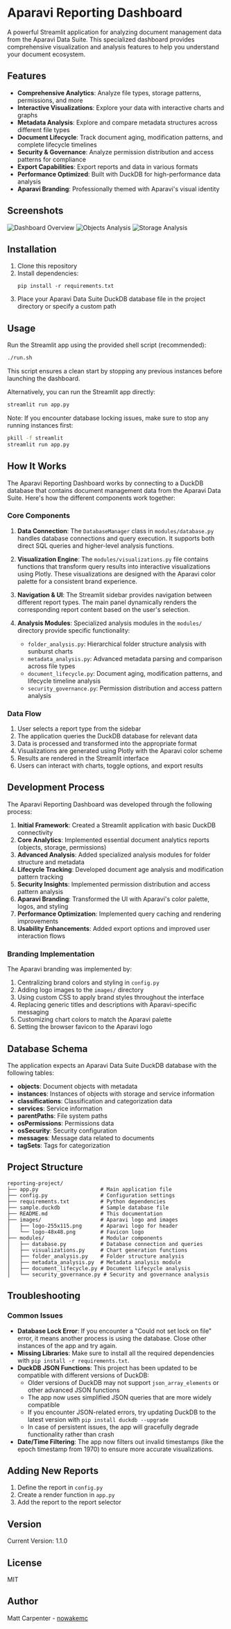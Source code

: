 # Aparavi Reporting Dashboard

A powerful Streamlit application for analyzing document management data from the Aparavi Data Suite. This specialized dashboard provides comprehensive visualization and analysis features to help you understand your document ecosystem.

## Features

- **Comprehensive Analytics**: Analyze file types, storage patterns, permissions, and more
- **Interactive Visualizations**: Explore your data with interactive charts and graphs
- **Metadata Analysis**: Explore and compare metadata structures across different file types
- **Document Lifecycle**: Track document aging, modification patterns, and complete lifecycle timelines
- **Security & Governance**: Analyze permission distribution and access patterns for compliance
- **Export Capabilities**: Export reports and data in various formats
- **Performance Optimized**: Built with DuckDB for high-performance data analysis
- **Aparavi Branding**: Professionally themed with Aparavi's visual identity

## Screenshots

![Dashboard Overview](https://github.com/nowakemc/reporting-project/raw/main/screenshots/dashboard.png)
![Objects Analysis](https://github.com/nowakemc/reporting-project/raw/main/screenshots/objects.png)
![Storage Analysis](https://github.com/nowakemc/reporting-project/raw/main/screenshots/storage.png)

## Installation

1. Clone this repository
2. Install dependencies:
   ```
   pip install -r requirements.txt
   ```
3. Place your Aparavi Data Suite DuckDB database file in the project directory or specify a custom path

## Usage

Run the Streamlit app using the provided shell script (recommended):

```bash
./run.sh
```

This script ensures a clean start by stopping any previous instances before launching the dashboard.

Alternatively, you can run the Streamlit app directly:

```bash
streamlit run app.py
```

Note: If you encounter database locking issues, make sure to stop any running instances first:

```bash
pkill -f streamlit
streamlit run app.py
```

## How It Works

The Aparavi Reporting Dashboard works by connecting to a DuckDB database that contains document management data from the Aparavi Data Suite. Here's how the different components work together:

### Core Components

1. **Data Connection**: The `DatabaseManager` class in `modules/database.py` handles database connections and query execution. It supports both direct SQL queries and higher-level analysis functions.

2. **Visualization Engine**: The `modules/visualizations.py` file contains functions that transform query results into interactive visualizations using Plotly. These visualizations are designed with the Aparavi color palette for a consistent brand experience.

3. **Navigation & UI**: The Streamlit sidebar provides navigation between different report types. The main panel dynamically renders the corresponding report content based on the user's selection.

4. **Analysis Modules**: Specialized analysis modules in the `modules/` directory provide specific functionality:
   - `folder_analysis.py`: Hierarchical folder structure analysis with sunburst charts
   - `metadata_analysis.py`: Advanced metadata parsing and comparison across file types
   - `document_lifecycle.py`: Document aging, modification patterns, and lifecycle timeline analysis
   - `security_governance.py`: Permission distribution and access pattern analysis

### Data Flow

1. User selects a report type from the sidebar
2. The application queries the DuckDB database for relevant data
3. Data is processed and transformed into the appropriate format
4. Visualizations are generated using Plotly with the Aparavi color scheme
5. Results are rendered in the Streamlit interface
6. Users can interact with charts, toggle options, and export results

## Development Process

The Aparavi Reporting Dashboard was developed through the following process:

1. **Initial Framework**: Created a Streamlit application with basic DuckDB connectivity
2. **Core Analytics**: Implemented essential document analytics reports (objects, storage, permissions)
3. **Advanced Analysis**: Added specialized analysis modules for folder structure and metadata
4. **Lifecycle Tracking**: Developed document age analysis and modification pattern tracking
5. **Security Insights**: Implemented permission distribution and access pattern analysis
6. **Aparavi Branding**: Transformed the UI with Aparavi's color palette, logos, and styling
7. **Performance Optimization**: Implemented query caching and rendering improvements
8. **Usability Enhancements**: Added export options and improved user interaction flows

### Branding Implementation

The Aparavi branding was implemented by:

1. Centralizing brand colors and styling in `config.py`
2. Adding logo images to the `images/` directory
3. Using custom CSS to apply brand styles throughout the interface
4. Replacing generic titles and descriptions with Aparavi-specific messaging
5. Customizing chart colors to match the Aparavi palette
6. Setting the browser favicon to the Aparavi logo

## Database Schema

The application expects an Aparavi Data Suite DuckDB database with the following tables:

- **objects**: Document objects with metadata
- **instances**: Instances of objects with storage and service information
- **classifications**: Classification and categorization data
- **services**: Service information
- **parentPaths**: File system paths
- **osPermissions**: Permissions data
- **osSecurity**: Security configuration
- **messages**: Message data related to documents
- **tagSets**: Tags for categorization

## Project Structure

```
reporting-project/
├── app.py                    # Main application file
├── config.py                 # Configuration settings
├── requirements.txt          # Python dependencies
├── sample.duckdb             # Sample database file
├── README.md                 # This documentation
├── images/                   # Aparavi logo and images
│   ├── logo-255x115.png      # Aparavi logo for header
│   └── logo-48x48.png        # Favicon logo
├── modules/                  # Modular components
│   ├── database.py           # Database connection and queries
│   ├── visualizations.py     # Chart generation functions
│   ├── folder_analysis.py    # Folder structure analysis
│   ├── metadata_analysis.py  # Metadata analysis module
│   ├── document_lifecycle.py # Document lifecycle analysis
│   └── security_governance.py # Security and governance analysis
```

## Troubleshooting

### Common Issues

- **Database Lock Error**: If you encounter a "Could not set lock on file" error, it means another process is using the database. Close other instances of the app and try again.
- **Missing Libraries**: Make sure to install all the required dependencies with `pip install -r requirements.txt`.
- **DuckDB JSON Functions**: This project has been updated to be compatible with different versions of DuckDB:
  - Older versions of DuckDB may not support `json_array_elements` or other advanced JSON functions
  - The app now uses simplified JSON queries that are more widely compatible
  - If you encounter JSON-related errors, try updating DuckDB to the latest version with `pip install duckdb --upgrade`
  - In case of persistent issues, the app will gracefully degrade functionality rather than crash
- **Date/Time Filtering**: The app now filters out invalid timestamps (like the epoch timestamp from 1970) to ensure more accurate visualizations.

## Adding New Reports

1. Define the report in `config.py`
2. Create a render function in `app.py`
3. Add the report to the report selector

## Version

Current Version: 1.1.0

## License

MIT

## Author

Matt Carpenter - [nowakemc](https://github.com/nowakemc)
